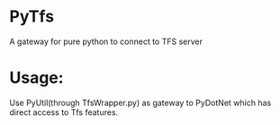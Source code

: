 PyTfs
=====

A gateway for pure python to connect to TFS server

Usage:
=====

Use PyUtil(through TfsWrapper.py) as gateway to PyDotNet which has direct access to Tfs features. 
